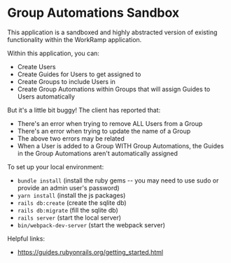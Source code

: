 # Group Automations Sandbox

This application is a sandboxed and highly abstracted version of existing functionality within the WorkRamp application.

Within this application, you can:

* Create Users
* Create Guides for Users to get assigned to
* Create Groups to include Users in
* Create Group Automations within Groups that will assign Guides to Users automatically

But it's a little bit buggy! The client has reported that:

* There's an error when trying to remove ALL Users from a Group
* There's an error when trying to update the name of a Group
* The above two errors may be related
* When a User is added to a Group WITH Group Automations, the Guides in the Group Automations aren't automatically assigned

To set up your local environment:

* `bundle install` (install the ruby gems -- you may need to use sudo or provide an admin user's password)
* `yarn install` (install the js packages)
* `rails db:create` (create the sqlite db)
* `rails db:migrate` (fill the sqlite db)
* `rails server` (start the local server)
* `bin/webpack-dev-server` (start the webpack server)

Helpful links:

* https://guides.rubyonrails.org/getting_started.html
